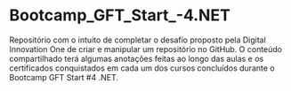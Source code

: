 # Bootcamp_GFT_Start_-4.NET
Repositório com o intuito de completar o desafio proposto pela Digital Innovation One de criar e manipular um repositório no GitHub.
O conteúdo compartilhado terá algumas anotações feitas ao longo das aulas e os certificados conquistados em cada um dos cursos concluídos durante o Bootcamp GFT Start #4 .NET.
